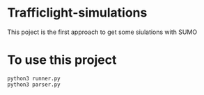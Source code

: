 # Trafficlight-simulations 
This poject is the first approach to get some siulations with SUMO 

# To use this project
```
python3 runner.py
python3 parser.py 
```
